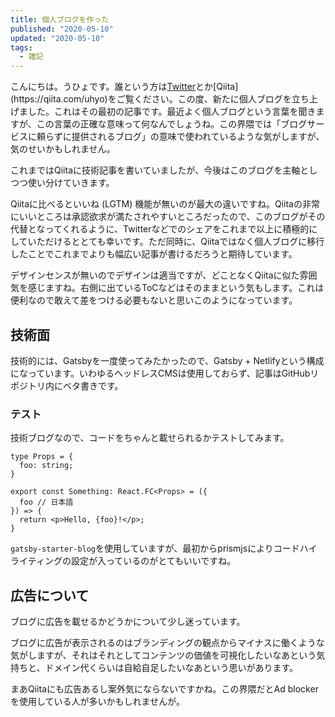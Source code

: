 ```yaml
---
title: 個人ブログを作った
published: "2020-05-10"
updated: "2020-05-10"
tags:
  - 雑記
---
```


こんにちは。うひょです。誰という方は[Twitter](https://twitter.com/uhyo_)とか[Qiita](https://qiita.com/uhyo)をご覧ください。この度、新たに個人ブログを立ち上げました。これはその最初の記事です。最近よく個人ブログという言葉を聞きますが、この言葉の正確な意味って何なんでしょうね。この界隈では「ブログサービスに頼らずに提供されるブログ」の意味で使われているような気がしますが、気のせいかもしれません。

これまではQiitaに技術記事を書いていましたが、今後はこのブログを主軸としつつ使い分けていきます。

Qiitaに比べるといいね (LGTM) 機能が無いのが最大の違いですね。Qiitaの非常にいいところは承認欲求が満たされやすいところだったので、このブログがその代替となってくれるように、Twitterなどでのシェアをこれまで以上に積極的にしていただけるととても幸いです。ただ同時に、Qiitaではなく個人ブログに移行したことでこれまでよりも幅広い記事が書けるだろうと期待しています。

デザインセンスが無いのでデザインは適当ですが、どことなくQiitaに似た雰囲気を感じますね。右側に出ているToCなどはそのままという気もします。これは便利なので敢えて差をつける必要もないと思いこのようになっています。

## 技術面

技術的には、Gatsbyを一度使ってみたかったので、Gatsby + Netlifyという構成になっています。いわゆるヘッドレスCMSは使用しておらず、記事はGitHubリポジトリ内にベタ書きです。

### テスト

技術ブログなので、コードをちゃんと載せられるかテストしてみます。

```tsx
type Props = {
  foo: string;
}

export const Something: React.FC<Props> = ({
  foo // 日本語
}) => {
  return <p>Hello, {foo}!</p>;
}
```

`gatsby-starter-blog`を使用していますが、最初からprismjsによりコードハイライティングの設定が入っているのがとてもいいですね。

## 広告について

ブログに広告を載せるかどうかについて少し迷っています。

ブログに広告が表示されるのはブランディングの観点からマイナスに働くような気がしますが、それはそれとしてコンテンツの価値を可視化したいなあという気持ちと、ドメイン代くらいは自給自足したいなあという思いがあります。

まあQiitaにも広告あるし案外気にならないですかね。この界隈だとAd blockerを使用している人が多いかもしれませんが。
